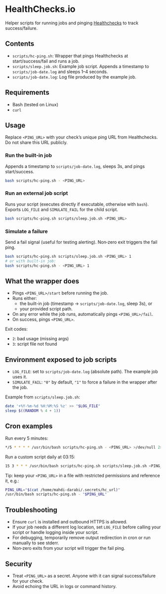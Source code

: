 # HealthChecks.io

Helper scripts for running jobs and pinging [Healthchecks](https://healthchecks.io) to track success/failure.

## Contents

- `scripts/hc-ping.sh`: Wrapper that pings Healthchecks at start/success/fail and runs a job.
- `scripts/sleep.job.sh`: Example job script. Appends a timestamp to `scripts/job-date.log` and sleeps 1–4 seconds.
- `scripts/job-date.log`: Log file produced by the example job.

## Requirements

- Bash (tested on Linux)
- `curl`

## Usage

Replace `<PING_URL>` with your check’s unique ping URL from Healthchecks.
Do not share this URL publicly.

### Run the built-in job
Appends a timestamp to `scripts/job-date.log`, sleeps 3s, and pings start/success.

```bash
bash scripts/hc-ping.sh - <PING_URL>
```

### Run an external job script
Runs your script (executes directly if executable, otherwise with `bash`). Exports `LOG_FILE` and `SIMULATE_FAIL` for the child script.

```bash
bash scripts/hc-ping.sh scripts/sleep.job.sh <PING_URL>
```

### Simulate a failure
Send a fail signal (useful for testing alerting). Non‑zero exit triggers the fail ping.

```bash
bash scripts/hc-ping.sh scripts/sleep.job.sh <PING_URL> 1
# or with built-in job:
bash scripts/hc-ping.sh - <PING_URL> 1
```

## What the wrapper does

- Pings `<PING_URL>/start` before running the job.
- Runs either:
  - the built-in job (timestamp → `scripts/job-date.log`, sleep 3s), or
  - your provided script path.
- On any error while the job runs, automatically pings `<PING_URL>/fail`.
- On success, pings `<PING_URL>`.

Exit codes:
- `2`: bad usage (missing args)
- `3`: script file not found

## Environment exposed to job scripts

- `LOG_FILE`: set to `scripts/job-date.log` (absolute path). The example job uses it.
- `SIMULATE_FAIL`: `"0"` by default, `"1"` to force a failure in the wrapper after the job.

Example from `scripts/sleep.job.sh`:

```bash
date '+%Y-%m-%d %H:%M:%S %z' >> "$LOG_FILE"
sleep $((RANDOM % 4 + 1))
```

## Cron examples

Run every 5 minutes:

```bash
*/5 * * * * /usr/bin/bash scripts/hc-ping.sh - <PING_URL> >/dev/null 2>&1
```

Run a custom script daily at 03:15:

```bash
15 3 * * * /usr/bin/bash scripts/hc-ping.sh scripts/sleep.job.sh <PING_URL> >/dev/null 2>&1
```

Tip: keep your `<PING_URL>` in a file with restricted permissions and reference it, e.g.:

```bash
PING_URL="$(cat /home/mahdi-darabi/.secrets/hc_url)"
/usr/bin/bash scripts/hc-ping.sh - "$PING_URL"
```

## Troubleshooting

- Ensure `curl` is installed and outbound HTTPS is allowed.
- If your job needs a different log location, set `LOG_FILE` before calling your script or handle logging inside your script.
- For debugging, temporarily remove output redirection in cron or run manually to see stderr.
- Non‑zero exits from your script will trigger the fail ping.

## Security

- Treat `<PING_URL>` as a secret. Anyone with it can signal success/failure for your check.
- Avoid echoing the URL in logs or command history.